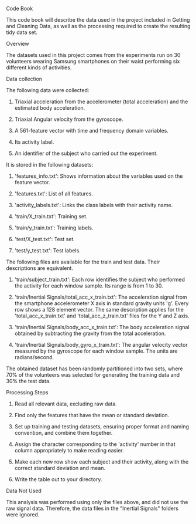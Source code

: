 Code Book

This code book will describe the data used in the project included in Getting and Cleaning Data, as well as the processing required to create the resulting tidy data set.

Overview

The datasets used in this project comes from the experiments run on 30 volunteers wearing Samsung smartphones on their waist performing six different kinds of activities.

Data collection

The following data were collected:

1. Triaxial acceleration from the accelerometer (total acceleration) and the estimated body acceleration.

2. Triaxial Angular velocity from the gyroscope.

3. A 561-feature vector with time and frequency domain variables.

4. Its activity label.

5. An identifier of the subject who carried out the experiment.

It is stored in the following datasets:

1. 'features\_info.txt': Shows information about the variables used on the feature vector.

2. 'features.txt': List of all features.

3. 'activity\_labels.txt': Links the class labels with their activity name.

4. 'train/X\_train.txt': Training set.

5. 'train/y\_train.txt': Training labels.

6. 'test/X\_test.txt': Test set.

7. 'test/y\_test.txt': Test labels.

The following files are available for the train and test data. Their descriptions are equivalent.

1. 'train/subject\_train.txt': Each row identifies the subject who performed the activity for each window sample. Its range is from 1 to 30.

2. 'train/Inertial Signals/total\_acc\_x\_train.txt': The acceleration signal from the smartphone accelerometer X axis in standard gravity units 'g'. Every row shows a 128 element vector. The same description applies for the 'total\_acc\_x\_train.txt' and 'total\_acc\_z\_train.txt' files for the Y and Z axis.

3. 'train/Inertial Signals/body\_acc\_x\_train.txt': The body acceleration signal obtained by subtracting the gravity from the total acceleration.

4. 'train/Inertial Signals/body\_gyro\_x\_train.txt': The angular velocity vector measured by the gyroscope for each window sample. The units are radians/second.

The obtained dataset has been randomly partitioned into two sets, where 70% of the volunteers was selected for generating the training data and 30% the test data.

Processing Steps

1. Read all relevant data, excluding raw data.

2. Find only the features that have the mean or standard deviation.

3. Set up training and testing datasets, ensuring proper format and naming convention, and combine them together.

4. Assign the character corresponding to the 'activity' number in that column appropriately to make reading easier.

5. Make each new row show each subject and their activity, along with the correct standard deviation and mean.

6. Write the table out to your directory.

Data Not Used

This analysis was performed using only the files above, and did not use the raw signal data. Therefore, the data files in the "Inertial Signals" folders were ignored.

